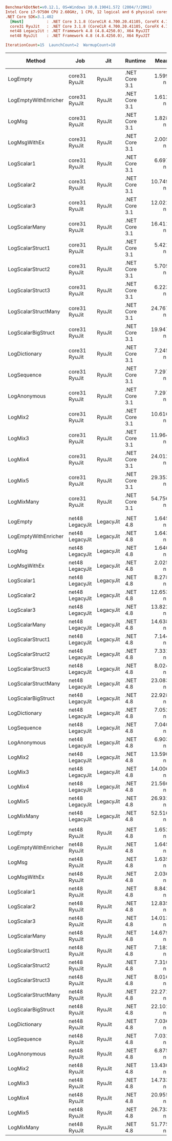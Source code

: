 ``` ini

BenchmarkDotNet=v0.12.1, OS=Windows 10.0.19041.572 (2004/?/20H1)
Intel Core i7-9750H CPU 2.60GHz, 1 CPU, 12 logical and 6 physical cores
.NET Core SDK=3.1.402
  [Host]          : .NET Core 3.1.8 (CoreCLR 4.700.20.41105, CoreFX 4.700.20.41903), X64 RyuJIT
  core31 RyuJit   : .NET Core 3.1.8 (CoreCLR 4.700.20.41105, CoreFX 4.700.20.41903), X64 RyuJIT
  net48 LegacyJit : .NET Framework 4.8 (4.8.4250.0), X64 RyuJIT
  net48 RyuJit    : .NET Framework 4.8 (4.8.4250.0), X64 RyuJIT

IterationCount=15  LaunchCount=2  WarmupCount=10  

```
|               Method |             Job |       Jit |       Runtime |      Mean |     Error |    StdDev |    Median | Ratio | RatioSD |  Gen 0 | Gen 1 | Gen 2 | Allocated |
|--------------------- |---------------- |---------- |-------------- |----------:|----------:|----------:|----------:|------:|--------:|-------:|------:|------:|----------:|
|             LogEmpty |   core31 RyuJit |    RyuJit | .NET Core 3.1 |  1.599 ns | 0.1731 ns | 0.2590 ns |  1.598 ns |  1.00 |    0.00 |      - |     - |     - |         - |
| LogEmptyWithEnricher |   core31 RyuJit |    RyuJit | .NET Core 3.1 |  1.612 ns | 0.1857 ns | 0.2663 ns |  1.840 ns |  1.05 |    0.33 |      - |     - |     - |         - |
|               LogMsg |   core31 RyuJit |    RyuJit | .NET Core 3.1 |  1.828 ns | 0.0267 ns | 0.0392 ns |  1.817 ns |  1.17 |    0.18 |      - |     - |     - |         - |
|         LogMsgWithEx |   core31 RyuJit |    RyuJit | .NET Core 3.1 |  2.005 ns | 0.0130 ns | 0.0183 ns |  2.002 ns |  1.26 |    0.21 |      - |     - |     - |         - |
|           LogScalar1 |   core31 RyuJit |    RyuJit | .NET Core 3.1 |  6.697 ns | 0.1736 ns | 0.2318 ns |  6.815 ns |  4.17 |    0.81 |      - |     - |     - |         - |
|           LogScalar2 |   core31 RyuJit |    RyuJit | .NET Core 3.1 | 10.749 ns | 0.0694 ns | 0.0902 ns | 10.724 ns |  6.63 |    1.10 |      - |     - |     - |         - |
|           LogScalar3 |   core31 RyuJit |    RyuJit | .NET Core 3.1 | 12.021 ns | 0.3596 ns | 0.5157 ns | 12.396 ns |  7.67 |    1.55 |      - |     - |     - |         - |
|        LogScalarMany |   core31 RyuJit |    RyuJit | .NET Core 3.1 | 16.411 ns | 0.1744 ns | 0.2557 ns | 16.515 ns | 10.49 |    1.86 | 0.0089 |     - |     - |      56 B |
|     LogScalarStruct1 |   core31 RyuJit |    RyuJit | .NET Core 3.1 |  5.421 ns | 0.1141 ns | 0.1672 ns |  5.530 ns |  3.47 |    0.66 |      - |     - |     - |         - |
|     LogScalarStruct2 |   core31 RyuJit |    RyuJit | .NET Core 3.1 |  5.705 ns | 0.2174 ns | 0.3254 ns |  5.678 ns |  3.63 |    0.39 |      - |     - |     - |         - |
|     LogScalarStruct3 |   core31 RyuJit |    RyuJit | .NET Core 3.1 |  6.223 ns | 0.1031 ns | 0.1544 ns |  6.167 ns |  3.98 |    0.58 |      - |     - |     - |         - |
|  LogScalarStructMany |   core31 RyuJit |    RyuJit | .NET Core 3.1 | 24.767 ns | 0.1803 ns | 0.2642 ns | 24.793 ns | 15.79 |    2.52 | 0.0242 |     - |     - |     152 B |
|   LogScalarBigStruct |   core31 RyuJit |    RyuJit | .NET Core 3.1 | 19.947 ns | 0.1679 ns | 0.2513 ns | 19.928 ns | 12.78 |    1.94 |      - |     - |     - |         - |
|        LogDictionary |   core31 RyuJit |    RyuJit | .NET Core 3.1 |  7.245 ns | 0.0412 ns | 0.0604 ns |  7.240 ns |  4.63 |    0.78 | 0.0051 |     - |     - |      32 B |
|          LogSequence |   core31 RyuJit |    RyuJit | .NET Core 3.1 |  7.297 ns | 0.0392 ns | 0.0550 ns |  7.287 ns |  4.60 |    0.75 | 0.0051 |     - |     - |      32 B |
|         LogAnonymous |   core31 RyuJit |    RyuJit | .NET Core 3.1 |  7.297 ns | 0.0407 ns | 0.0570 ns |  7.305 ns |  4.60 |    0.76 | 0.0051 |     - |     - |      32 B |
|              LogMix2 |   core31 RyuJit |    RyuJit | .NET Core 3.1 | 10.616 ns | 0.0454 ns | 0.0666 ns | 10.611 ns |  6.77 |    1.11 |      - |     - |     - |         - |
|              LogMix3 |   core31 RyuJit |    RyuJit | .NET Core 3.1 | 11.964 ns | 0.4026 ns | 0.5902 ns | 12.171 ns |  7.58 |    0.91 |      - |     - |     - |         - |
|              LogMix4 |   core31 RyuJit |    RyuJit | .NET Core 3.1 | 24.012 ns | 0.0742 ns | 0.1088 ns | 23.990 ns | 15.31 |    2.46 | 0.0217 |     - |     - |     136 B |
|              LogMix5 |   core31 RyuJit |    RyuJit | .NET Core 3.1 | 29.353 ns | 0.2419 ns | 0.3621 ns | 29.328 ns | 18.81 |    2.90 | 0.0268 |     - |     - |     168 B |
|           LogMixMany |   core31 RyuJit |    RyuJit | .NET Core 3.1 | 54.756 ns | 0.3015 ns | 0.4513 ns | 54.623 ns | 35.16 |    5.92 | 0.0446 |     - |     - |     280 B |
|                      |                 |           |               |           |           |           |           |       |         |        |       |       |           |
|             LogEmpty | net48 LegacyJit | LegacyJit |      .NET 4.8 |  1.645 ns | 0.0108 ns | 0.0152 ns |  1.644 ns |  1.00 |    0.00 |      - |     - |     - |         - |
| LogEmptyWithEnricher | net48 LegacyJit | LegacyJit |      .NET 4.8 |  1.643 ns | 0.0076 ns | 0.0112 ns |  1.646 ns |  1.00 |    0.01 |      - |     - |     - |         - |
|               LogMsg | net48 LegacyJit | LegacyJit |      .NET 4.8 |  1.640 ns | 0.0137 ns | 0.0196 ns |  1.640 ns |  1.00 |    0.02 |      - |     - |     - |         - |
|         LogMsgWithEx | net48 LegacyJit | LegacyJit |      .NET 4.8 |  2.025 ns | 0.0108 ns | 0.0159 ns |  2.026 ns |  1.23 |    0.02 |      - |     - |     - |         - |
|           LogScalar1 | net48 LegacyJit | LegacyJit |      .NET 4.8 |  8.278 ns | 0.2413 ns | 0.3537 ns |  8.387 ns |  5.01 |    0.21 |      - |     - |     - |         - |
|           LogScalar2 | net48 LegacyJit | LegacyJit |      .NET 4.8 | 12.653 ns | 0.0755 ns | 0.1058 ns | 12.628 ns |  7.69 |    0.10 |      - |     - |     - |         - |
|           LogScalar3 | net48 LegacyJit | LegacyJit |      .NET 4.8 | 13.822 ns | 0.0816 ns | 0.1171 ns | 13.841 ns |  8.40 |    0.11 |      - |     - |     - |         - |
|        LogScalarMany | net48 LegacyJit | LegacyJit |      .NET 4.8 | 14.638 ns | 0.0526 ns | 0.0772 ns | 14.638 ns |  8.90 |    0.09 | 0.0089 |     - |     - |      56 B |
|     LogScalarStruct1 | net48 LegacyJit | LegacyJit |      .NET 4.8 |  7.144 ns | 0.0288 ns | 0.0423 ns |  7.151 ns |  4.34 |    0.04 |      - |     - |     - |         - |
|     LogScalarStruct2 | net48 LegacyJit | LegacyJit |      .NET 4.8 |  7.331 ns | 0.0347 ns | 0.0508 ns |  7.326 ns |  4.45 |    0.04 |      - |     - |     - |         - |
|     LogScalarStruct3 | net48 LegacyJit | LegacyJit |      .NET 4.8 |  8.024 ns | 0.0352 ns | 0.0482 ns |  8.024 ns |  4.88 |    0.06 |      - |     - |     - |         - |
|  LogScalarStructMany | net48 LegacyJit | LegacyJit |      .NET 4.8 | 23.083 ns | 0.5561 ns | 0.8323 ns | 23.062 ns | 14.09 |    0.52 | 0.0242 |     - |     - |     152 B |
|   LogScalarBigStruct | net48 LegacyJit | LegacyJit |      .NET 4.8 | 22.928 ns | 0.0830 ns | 0.1190 ns | 22.905 ns | 13.94 |    0.14 |      - |     - |     - |         - |
|        LogDictionary | net48 LegacyJit | LegacyJit |      .NET 4.8 |  7.052 ns | 0.0410 ns | 0.0614 ns |  7.056 ns |  4.29 |    0.06 | 0.0051 |     - |     - |      32 B |
|          LogSequence | net48 LegacyJit | LegacyJit |      .NET 4.8 |  7.040 ns | 0.0304 ns | 0.0446 ns |  7.038 ns |  4.28 |    0.04 | 0.0051 |     - |     - |      32 B |
|         LogAnonymous | net48 LegacyJit | LegacyJit |      .NET 4.8 |  6.903 ns | 0.0305 ns | 0.0457 ns |  6.901 ns |  4.19 |    0.04 | 0.0051 |     - |     - |      32 B |
|              LogMix2 | net48 LegacyJit | LegacyJit |      .NET 4.8 | 13.590 ns | 0.0914 ns | 0.1368 ns | 13.551 ns |  8.26 |    0.11 |      - |     - |     - |         - |
|              LogMix3 | net48 LegacyJit | LegacyJit |      .NET 4.8 | 14.006 ns | 0.3922 ns | 0.5498 ns | 13.589 ns |  8.51 |    0.35 |      - |     - |     - |         - |
|              LogMix4 | net48 LegacyJit | LegacyJit |      .NET 4.8 | 21.566 ns | 0.1313 ns | 0.1924 ns | 21.513 ns | 13.12 |    0.18 | 0.0217 |     - |     - |     136 B |
|              LogMix5 | net48 LegacyJit | LegacyJit |      .NET 4.8 | 26.931 ns | 0.0737 ns | 0.1057 ns | 26.924 ns | 16.37 |    0.16 | 0.0268 |     - |     - |     168 B |
|           LogMixMany | net48 LegacyJit | LegacyJit |      .NET 4.8 | 52.516 ns | 0.9513 ns | 1.4239 ns | 52.006 ns | 31.98 |    0.96 | 0.0446 |     - |     - |     281 B |
|                      |                 |           |               |           |           |           |           |       |         |        |       |       |           |
|             LogEmpty |    net48 RyuJit |    RyuJit |      .NET 4.8 |  1.652 ns | 0.0119 ns | 0.0177 ns |  1.649 ns |  1.00 |    0.00 |      - |     - |     - |         - |
| LogEmptyWithEnricher |    net48 RyuJit |    RyuJit |      .NET 4.8 |  1.645 ns | 0.0077 ns | 0.0108 ns |  1.642 ns |  1.00 |    0.01 |      - |     - |     - |         - |
|               LogMsg |    net48 RyuJit |    RyuJit |      .NET 4.8 |  1.635 ns | 0.0121 ns | 0.0178 ns |  1.631 ns |  0.99 |    0.01 |      - |     - |     - |         - |
|         LogMsgWithEx |    net48 RyuJit |    RyuJit |      .NET 4.8 |  2.036 ns | 0.0097 ns | 0.0145 ns |  2.034 ns |  1.23 |    0.02 |      - |     - |     - |         - |
|           LogScalar1 |    net48 RyuJit |    RyuJit |      .NET 4.8 |  8.841 ns | 0.0577 ns | 0.0846 ns |  8.827 ns |  5.35 |    0.08 |      - |     - |     - |         - |
|           LogScalar2 |    net48 RyuJit |    RyuJit |      .NET 4.8 | 12.835 ns | 0.1846 ns | 0.2648 ns | 12.817 ns |  7.78 |    0.19 |      - |     - |     - |         - |
|           LogScalar3 |    net48 RyuJit |    RyuJit |      .NET 4.8 | 14.013 ns | 0.2088 ns | 0.3060 ns | 14.074 ns |  8.48 |    0.20 |      - |     - |     - |         - |
|        LogScalarMany |    net48 RyuJit |    RyuJit |      .NET 4.8 | 14.679 ns | 0.0736 ns | 0.1055 ns | 14.686 ns |  8.89 |    0.11 | 0.0089 |     - |     - |      56 B |
|     LogScalarStruct1 |    net48 RyuJit |    RyuJit |      .NET 4.8 |  7.182 ns | 0.0437 ns | 0.0626 ns |  7.190 ns |  4.35 |    0.06 |      - |     - |     - |         - |
|     LogScalarStruct2 |    net48 RyuJit |    RyuJit |      .NET 4.8 |  7.310 ns | 0.0384 ns | 0.0563 ns |  7.307 ns |  4.42 |    0.06 |      - |     - |     - |         - |
|     LogScalarStruct3 |    net48 RyuJit |    RyuJit |      .NET 4.8 |  8.016 ns | 0.0323 ns | 0.0473 ns |  8.019 ns |  4.85 |    0.06 |      - |     - |     - |         - |
|  LogScalarStructMany |    net48 RyuJit |    RyuJit |      .NET 4.8 | 22.271 ns | 0.0661 ns | 0.0948 ns | 22.285 ns | 13.49 |    0.14 | 0.0242 |     - |     - |     152 B |
|   LogScalarBigStruct |    net48 RyuJit |    RyuJit |      .NET 4.8 | 22.101 ns | 0.0914 ns | 0.1340 ns | 22.119 ns | 13.38 |    0.16 |      - |     - |     - |         - |
|        LogDictionary |    net48 RyuJit |    RyuJit |      .NET 4.8 |  7.036 ns | 0.0357 ns | 0.0535 ns |  7.029 ns |  4.26 |    0.05 | 0.0051 |     - |     - |      32 B |
|          LogSequence |    net48 RyuJit |    RyuJit |      .NET 4.8 |  7.031 ns | 0.0283 ns | 0.0423 ns |  7.029 ns |  4.26 |    0.05 | 0.0051 |     - |     - |      32 B |
|         LogAnonymous |    net48 RyuJit |    RyuJit |      .NET 4.8 |  6.875 ns | 0.0414 ns | 0.0607 ns |  6.860 ns |  4.16 |    0.06 | 0.0051 |     - |     - |      32 B |
|              LogMix2 |    net48 RyuJit |    RyuJit |      .NET 4.8 | 13.430 ns | 0.3818 ns | 0.5715 ns | 13.466 ns |  8.13 |    0.37 |      - |     - |     - |         - |
|              LogMix3 |    net48 RyuJit |    RyuJit |      .NET 4.8 | 14.733 ns | 0.5361 ns | 0.7516 ns | 15.159 ns |  8.92 |    0.47 |      - |     - |     - |         - |
|              LogMix4 |    net48 RyuJit |    RyuJit |      .NET 4.8 | 20.955 ns | 0.1364 ns | 0.1957 ns | 20.926 ns | 12.69 |    0.20 | 0.0217 |     - |     - |     136 B |
|              LogMix5 |    net48 RyuJit |    RyuJit |      .NET 4.8 | 26.733 ns | 0.1896 ns | 0.2838 ns | 26.726 ns | 16.19 |    0.27 | 0.0268 |     - |     - |     168 B |
|           LogMixMany |    net48 RyuJit |    RyuJit |      .NET 4.8 | 51.775 ns | 0.1329 ns | 0.1862 ns | 51.796 ns | 31.35 |    0.34 | 0.0446 |     - |     - |     281 B |
